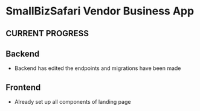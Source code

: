 # SmallBizSafari Vendor Business App
## CURRENT PROGRESS
## Backend
- Backend has edited the endpoints and migrations have been made

## Frontend
- Already set up all components of landing page

